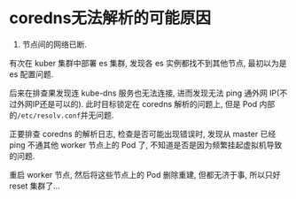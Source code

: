 # coredns无法解析的可能原因

1. 节点间的网络已断.

有次在 kuber 集群中部署 es 集群, 发现各 es 实例都找不到其他节点, 最初以为是 es 配置问题. 

后来在排查果发现连 kube-dns 服务也无法连接, 进而发现无法 ping 通外网 IP(不过外网IP还是可以的). 此时目标锁定在 coredns 解析的问题上, 但是 Pod 内部的`/etc/resolv.conf`并无问题. 

正要排查 coredns 的解析日志, 检查是否可能出现错误时, 发现从 master 已经 ping 不通其他 worker 节点上的 Pod 了, 不知道是否是因为频繁挂起虚拟机导致的问题.

重启 worker 节点, 然后将这些节点上的 Pod 删除重建, 但都无济于事, 所以只好 reset 集群了...
